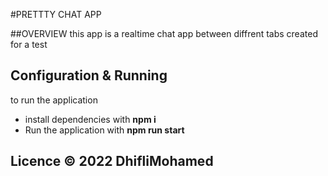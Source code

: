 #PRETTTY CHAT APP

##OVERVIEW
this app is a realtime chat app between diffrent tabs created for a test
## Configuration & Running
to run the application
* install dependencies with <b>npm i</b>
* Run the application with <b>npm run start</b>
## Licence &copy; 2022 DhifliMohamed
